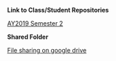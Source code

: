 **Link to Class/Student Repositories**

[AY2019 Semester 2](2019-S2/readme.md)

**Shared Folder**

[File sharing on google drive](https://bit.ly/2rmLGtd)
